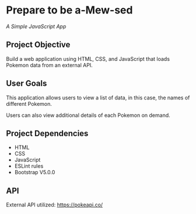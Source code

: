# Prepare to be a-Mew-sed
*A Simple JavaScript App*

## Project Objective 

Build a web application using HTML, CSS, and JavaScript that loads Pokemon data from an external API.

## User Goals

This application allows users to view a list of data, in this case, the names of different Pokemon.

Users can also view additional details of each Pokemon on demand.

## Project Dependencies 

* HTML
* CSS
* JavaScript
* ESLint rules
* Bootstrap V5.0.0

## API
External API utilized: https://pokeapi.co/
